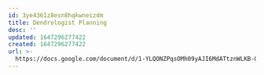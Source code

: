 ```yaml
---
id: 3ye4361z8esn8hqkwneizdm
title: Dendrologist Planning
desc: ''
updated: 1647296277422
created: 1647296277422
url: >-
  https://docs.google.com/document/d/1-YLQONZPqsOMh09yAJI6MdATtznWLKB-OtnoN14e3A4/edit#
---
```


